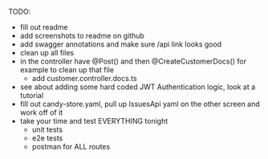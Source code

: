 TODO:

- fill out readme
- add screenshots to readme on github
- add swagger annotations and make sure /api link looks good
- clean up all files
- in the controller have @Post() and then @CreateCustomerDocs() for example to clean up that file
  - add customer.controller.docs.ts
- see about adding some hard coded JWT Authentication logic, look at a tutorial
- fill out candy-store.yaml, pull up IssuesApi yaml on the other screen and work off of it
- take your time and test EVERYTHING tonight
  - unit tests
  - e2e tests
  - postman for ALL routes
